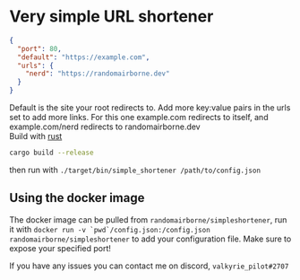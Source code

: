 # Very simple URL shortener
```json
{
  "port": 80,
  "default": "https://example.com",
  "urls": {
    "nerd": "https://randomairborne.dev"
  }
}
```
Default is the site your root redirects to. Add more key:value pairs in the urls set to add more links. For this one example.com redirects to itself, and example.com/nerd redirects to randomairborne.dev\
Build with [rust](https://rust-lang.org)
```bash
cargo build --release
```
then run with `./target/bin/simple_shortener /path/to/config.json`

## Using the docker image
The docker image can be pulled from `randomairborne/simpleshortener`, run it with ```docker run -v `pwd`/config.json:/config.json randomairborne/simpleshortener``` to add your configuration file.
Make sure to expose your specified port!

If you have any issues you can contact me on discord, `valkyrie_pilot#2707`
